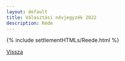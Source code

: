 ```yaml
---
layout: default
title: Választási névjegyzék 2022
description: Réde
---
```


{% include settlementHTMLs/Reede.html %}

[Vissza](../)